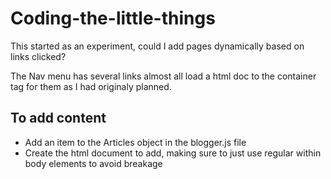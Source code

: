 # Coding-the-little-things
This started as an experiment, could I add pages dynamically based on links clicked?

The Nav menu has several links almost all load a html doc to the container tag for them as I had originaly planned.

## To add content

-   Add an item to the Articles object in the blogger.js file
-   Create the html document to add, making sure to just use regular within body elements to avoid breakage
